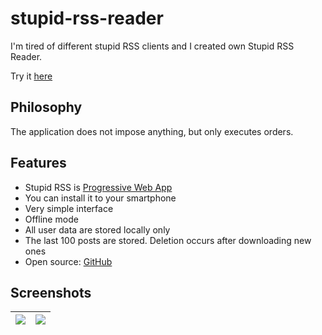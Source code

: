 # stupid-rss-reader

I'm tired of different stupid RSS clients and I created own Stupid RSS Reader.

Try it [here](https://gurov.github.io/stupid-rss-reader/)

## Philosophy
The application does not impose anything, but only executes orders.

## Features
* Stupid RSS is [Progressive Web App](https://developers.google.com/web/progressive-web-apps/)
* You can install it to your smartphone
* Very simple interface
* Offline mode
* All user data are stored locally only
* The last 100 posts are stored. Deletion occurs after downloading new ones
* Open source: [GitHub](https://github.com/gurov/stupid-rss-reader)

## Screenshots

|![](https://res.cloudinary.com/gurov/image/upload/w_350/v1548491816/stupid-rss-reader/photo_2019-01-26_15-36-30.png)|![](https://res.cloudinary.com/gurov/image/upload/w_350/v1548491816/stupid-rss-reader/photo_2019-01-26_15-36-38.png)|
|----|---|


